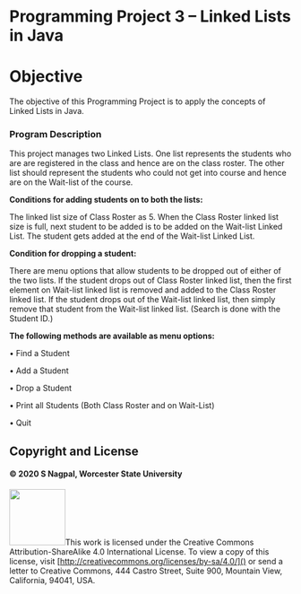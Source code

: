 

# Programming Project 3 – Linked Lists in Java

# Objective

The objective of this Programming Project is to apply the concepts of Linked Lists in Java.  

### Program Description

This project manages two Linked Lists. One  list represents the students who are are registered in the class and hence are on the class roster. The other list should represent the students who could not get into course and hence are on the Wait-list of the course. 

**Conditions for adding students on to both the lists:**

The linked list size of Class Roster as 5. When the Class Roster linked list size is full, next student to be added is to be added on the Wait-list Linked List. The student gets added at the end of the Wait-list Linked List.

**Condition for dropping a student:**

There are menu options that allow students to be dropped out of either of the two lists. If the student drops out of Class Roster linked list, then the first element on Wait-list linked list is removed and added to the Class Roster linked list. If the student drops out of the Wait-list linked list, then simply remove that student from the Wait-list linked list. (Search is done with the Student ID.)



**The following methods are available as menu options:**

• Find a Student

• Add a Student

• Drop a Student

• Print all Students (Both Class Roster and on Wait-List)

• Quit



## Copyright and License

#### &copy; 2020 S Nagpal, Worcester State University


<img src="http://mirrors.creativecommons.org/presskit/buttons/88x31/png/by-sa.png" width=100px/>This work is licensed under the Creative Commons Attribution-ShareAlike 4.0 International License. To view a copy of this license, visit [http://creativecommons.org/licenses/by-sa/4.0/]() or send a letter to Creative Commons, 444 Castro Street, Suite 900, Mountain View, California, 94041, USA.
